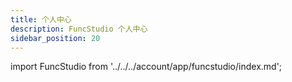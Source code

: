 ```yaml
---
title: 个人中心
description: FuncStudio 个人中心
sidebar_position: 20
---
```


import FuncStudio from '../../../account/app/funcstudio/index.md';

<FuncStudio />